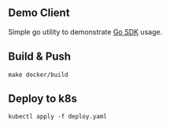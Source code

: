 ## Demo Client

Simple go utility to demonstrate [Go SDK](https://github.com/streamdal/go-sdk)
usage. 

## Build & Push

```make docker/build```

## Deploy to k8s

```kubectl apply -f deploy.yaml```
